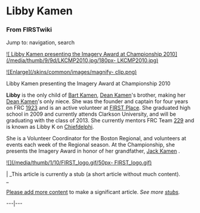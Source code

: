 

# Libby Kamen

### From FIRSTwiki

Jump to: navigation, search

[![ Libby Kamen presenting the Imagery Award at Championship
2010](/media/thumb/9/9d/LKCMP2010.jpg/180px-
LKCMP2010.jpg)](Image:LKCMP2010.jpg " Libby Kamen presenting the
Imagery Award at Championship 2010" )

[![Enlarge](/skins/common/images/magnify-
clip.png)](Image:LKCMP2010.jpg "Enlarge" )

Libby Kamen presenting the Imagery Award at Championship 2010

**Libby** is the only child of [Bart Kamen](Bart_Kamen "Bart Kamen" ), [Dean Kamen](Dean_Kamen "Dean Kamen" )'s brother, making her [Dean Kamen](Dean_Kamen "Dean Kamen" )'s only niece. She was the founder and captain for four years on FRC [1923](1923 "1923" ) and is an active volunteer at [FIRST Place](/index.php?title=FIRST_Place&action=edit "FIRST Place" ). She graduated high school in 2009 and currently attends Clarkson University, and will be graduating with the class of 2013. She currently mentors FRC Team [229](229 "229" ) and is known as Libby K on [Chiefdelphi](Chiefdelphi "Chiefdelphi" ). 

She is a Volunteer Coordinator for the Boston Regional, and volunteers at
events each week of the Regional season. At the Championship, she presents the
Imagery Award in honor of her grandfather, [Jack Kamen](Jack_Kamen
"Jack Kamen" ) .

[![](/media/thumb/1/10/FIRST_logo.gif/50px-
FIRST_logo.gif)](Image:FIRST_logo.gif "" )

|  _This article is currently a stub (a short article without much content).  
_

[Please add more
content](http://www.firstwiki.net/index.php?title=Libby_Kamen&action=edit
"http://www.firstwiki.net/index.php?title=Libby_Kamen&action=edit" ) to make a
significant article. _See more [stubs](Special:Shortpages
"Special:Shortpages" )._  
  
---|---  
  
